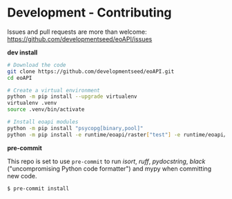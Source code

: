# Development - Contributing

Issues and pull requests are more than welcome: https://github.com/developmentseed/eoAPI/issues

**dev install**

```bash
# Download the code
git clone https://github.com/developmentseed/eoAPI.git
cd eoAPI

# Create a virtual environment
python -m pip install --upgrade virtualenv
virtualenv .venv
source .venv/bin/activate

# Install eoapi modules
python -m pip install "psycopg[binary,pool]"
python -m pip install -e runtime/eoapi/raster["test"] -e runtime/eoapi/stac["test"] -e runtime/eoapi/vector["test"]
```

**pre-commit**

This repo is set to use `pre-commit` to run *isort*, *ruff*, *pydocstring*, *black* ("uncompromising Python code formatter") and mypy when committing new code.

```bash
$ pre-commit install
```
